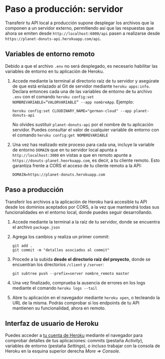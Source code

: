 

# Paso a producción: servidor

Transferir tu API local a producción supone desplegar los archivos que la componen a un servidor externo, permitiendo así que las respuestas que ahora se emiten desde `http://localhost:6000/api` pasen a realizarse desde `https://planet-donuts-api.herokuapp.com/api`.
       
## Variables de entorno remoto

Debido a que el archivo `.env` no será desplegado, es necesario habilitar las variables de entorno en tu aplicación de Heroku.

1. Accede mediante la terminal al directorio raíz de tu servidor y asegúrate de que está enlazado al Git de servidor mediante `heroku apps:info`. Declara entonces cada una de las variables de entorno de tu archivo `.env` con el comando `heroku config:set NOMBREVARIABLE=”VALORVARIABLE” --app nombreApp`. Ejemplo:

       heroku config:set CLOUDINARY_NAME="german-cloud" --app planet-donuts-api
  
   No olvides sustituir `planet-donuts-api` por el nombre de tu aplicación servidor. Puedes consultar el valor de cualquier variable de entorno con el comando `heroku config:get NOMBREVARIABLE` 

2. Una vez has realizado este proceso para cada una, incluye la variable de entorno `DOMAIN` que en tu servidor local apunta a `http://localhost:3000` en vistas a que en remoto apunte a `https://donuts-planet.heorkuapp.com`, es decir, a tu cliente remoto. Esto garantiza frente a CORS el acceso de tu cliente remoto a la API:

       DOMAIN=https://planet-donuts.herokuapp.com  


## Paso a producción

Transferir los archivos a la aplicación de Heroku hará accesible tu API desde los dominios aceptados por CORS, a la vez que mantendrá todas sus funcionalidades en el entorno local, donde puedes seguir desarrollando.

1. Accede mediante la terminal a la raíz de tu servidor, donde se encuentra el archivo `package.json`
2. Agrega los cambios y realiza un primer commit:
       
       git add .
       git commit -m "detalles asociados al commit"

3. Procede a la subida **desde el directorio raíz del proyecto**, donde se encuentran los directorios `/client` y `/server`:
       
       git subtree push --prefix=server nombre_remoto master

4. Una vez finalizado, comprueba la ausencia de errores en los logs mediante el comando `heroku logs --tail`
5. Abre tu aplicación en el navegador mediante `heroku open`, o tecleando la URL de la misma. Podrás comprobar si los endpoints de tu API mantienen su funcionalidad, ahora en remoto.

## Interfaz de usuario de Heroku

Puedes acceder a [tu cuenta de Heroku](https://dashboard.heroku.com/apps) mediante el navegador para comprobar detalles de tus aplicaciones: commits (pestaña *Activity*), variables de entorno (pestaña *Settings*), o incluso trabajar con la consola de Heroku en la esquina superior derecha *More => Console*.
